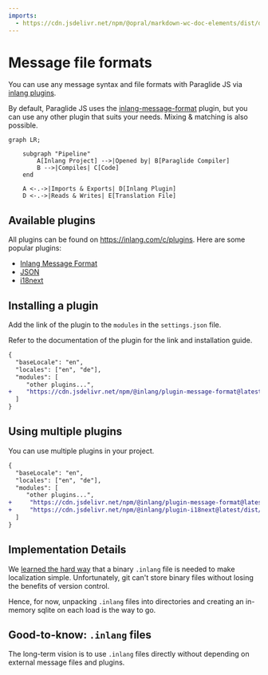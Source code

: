 ```yaml
---
imports:
  - https://cdn.jsdelivr.net/npm/@opral/markdown-wc-doc-elements/dist/doc-callout.js
---
```


# Message file formats

You can use any message syntax and file formats with Paraglide JS via [inlang plugins](https://inlang.com/c/plugins).

By default, Paraglide JS uses the [inlang-message-format](https://inlang.com/m/reootnfj/plugin-inlang-messageFormat) plugin, but you can use any other plugin that suits your needs. Mixing & matching is also possible.

```mermaid
graph LR;
    
    subgraph "Pipeline"
        A[Inlang Project] -->|Opened by| B[Paraglide Compiler]
        B -->|Compiles| C[Code]
    end

    A <-.->|Imports & Exports| D[Inlang Plugin]
    D <-.->|Reads & Writes| E[Translation File]
```

## Available plugins

All plugins can be found on https://inlang.com/c/plugins. Here are some popular plugins:

- [Inlang Message Format](https://inlang.com/m/reootnfj/plugin-inlang-messageFormat)
- [JSON](https://inlang.com/m/7zjzqj7n/plugin-inlang-json)
- [i18next](https://inlang.com/m/3i8bor92/plugin-inlang-i18next)

## Installing a plugin

Add the link of the plugin to the `modules` in the `settings.json` file.

<doc-callout type="info">
  Refer to the documentation of the plugin for the link and installation guide.
</doc-callout>

```diff
{
  "baseLocale": "en",
  "locales": ["en", "de"],
  "modules": [
     "other plugins...",
+    "https://cdn.jsdelivr.net/npm/@inlang/plugin-message-format@latest/dist/index.js"
  ]
}
```

## Using multiple plugins

You can use multiple plugins in your project.

```diff
{
  "baseLocale": "en",
  "locales": ["en", "de"],
  "modules": [
     "other plugins...",
+     "https://cdn.jsdelivr.net/npm/@inlang/plugin-message-format@latest/dist/index.js"
+     "https://cdn.jsdelivr.net/npm/@inlang/plugin-i18next@latest/dist/index.js"
  ]
}
```

## Implementation Details

We [learned the hard way](https://opral.substack.com/p/focus-shift-from-inlang-to-lix) that a binary `.inlang` file is needed to make localization simple. Unfortunately, git can't store binary files without losing the benefits of version control. 

Hence, for now, unpacking `.inlang` files into directories and creating an in-memory sqlite on each load is the way to go.

## Good-to-know: `.inlang` files

The long-term vision is to use `.inlang` files directly without depending on external message files and plugins. 
